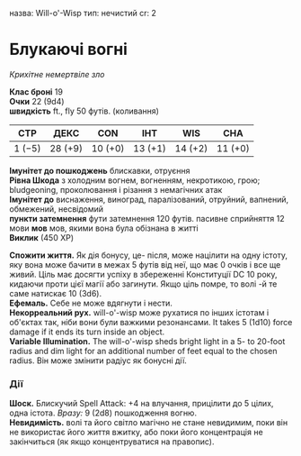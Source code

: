 назва: Will-o'-Wisp тип: нечистий cr: 2

# Блукаючі вогні
_Крихітне немертвіле зло_

**Клас броні** 19    
**Очки** 22 (9d4)    
**швидкість** ft., fly 50 футів. (коливання)

| СТР    | ДЕКС    | CON     | ІНТ     | WIS     | CHA     |
| ------ | ------- | ------- | ------- | ------- | ------- |
| 1 (−5) | 28 (+9) | 10 (+0) | 13 (+1) | 14 (+2) | 11 (+0) |

**Імунітет до пошкоджень** блискавки, отруєння    
**Рівна Шкода** з холодним вогнем, вогненням, некротикою, грою; bludgeoning, проколювання і різання з немагічних атак    
**Імунітет до** виснаження, виноград, паралізований, отруйний, вапнений, обмежений, несвідомий    
**пункти затемнення** фути затемнення 120 футів. пасивне сприйняття 12    
мови **мов** мов, якими вона була обізнана в житті    
**Виклик** (450 XP)

**Спожити життя.** Як дія бонусу, це- після, може націлити на одну істоту, яку вона може бачити в межах 5 футів від неї, що має 0 очків і все ще живий. Ціль має досягти успіху в збереженні Конституції DC 10 року, кидаючи проти цієї магії або загинути. Якщо ціль помре, то волі -й те саме натискає 10 (3d6).    
**Ефемаль.** Себе не може вдягнути і нести.    
**Некорреальний рух.** will-o'-wisp може рухатися по інших істотам і об'єктах так, ніби вони були важкими резонансами. It takes 5 (1d10) force damage if it ends its turn inside an object.    
**Variable Illumination.** The will-o'-wisp sheds bright light in a 5- to 20-foot radius and dim light for an additional number of feet equal to the chosen radius. Він може змінити радіус як бонусні дії.

### Дії
**Шоск.** Блискучий Spell Attack: +4 на влучання, прицілити до 5 цілих, одна істота. _Вразу:_ 9 (2d8) пошкодження вогню.    
**Невидимість.** волі та його світло магічно не стане невидимим, поки він не використає його життя вжитку, або поки його концентрація не закінчиться (як якщо концентруватися на правопис).